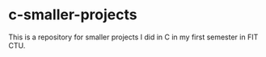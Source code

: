 # c-smaller-projects
This is a repository for smaller projects I did in C in my first semester in FIT CTU. 
